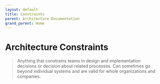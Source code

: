 ```yaml
---
layout: default
title: Constraints
parent: Architecture Documentation
grand_parent: Home
---
```


# Architecture Constraints

> Anything that constrains teams in design and implementation decisions or decision about related processes. Can sometimes go beyond individual systems and are valid for whole organizations and companies.
